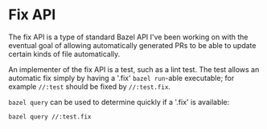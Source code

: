 # Fix API

The fix API is a type of standard Bazel API I've been working on with the eventual
goal of allowing automatically generated PRs to be able to update certain kinds
of file automatically.

An implementer of the fix API is a test, such as a lint test. The test allows an
automatic fix simply by having a '.fix' `bazel run`-able executable; for example
`//:test` should be fixed by `//:test.fix`.

`bazel query` can be used to determine quickly if a '.fix' is available:

```
bazel query //:test.fix
```
